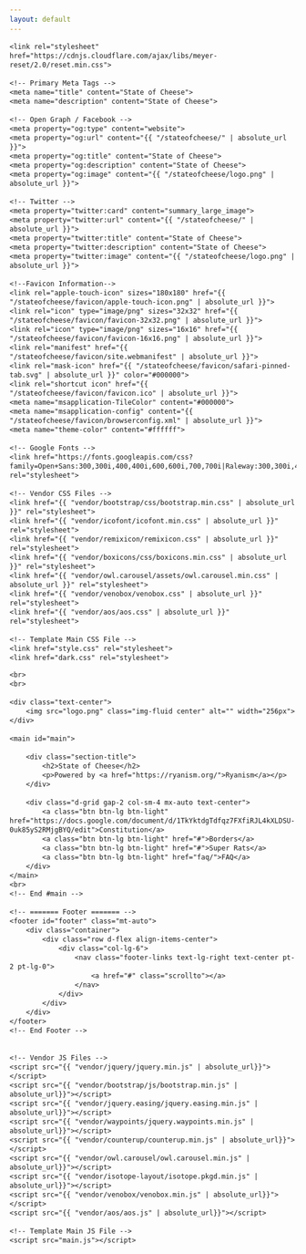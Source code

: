 ```yaml
---
layout: default
---
```


<html lang="en">

<head>
    <meta charset="UTF-8">
    <title>State of Cheese</title>
    <meta content="width=device-width, initial-scale=1.0" name="viewport">

    <link rel="stylesheet" href="https://cdnjs.cloudflare.com/ajax/libs/meyer-reset/2.0/reset.min.css">

    <!-- Primary Meta Tags -->
    <meta name="title" content="State of Cheese">
    <meta name="description" content="State of Cheese">

    <!-- Open Graph / Facebook -->
    <meta property="og:type" content="website">
    <meta property="og:url" content="{{ "/stateofcheese/" | absolute_url }}">
    <meta property="og:title" content="State of Cheese">
    <meta property="og:description" content="State of Cheese">
    <meta property="og:image" content="{{ "/stateofcheese/logo.png" | absolute_url }}">

    <!-- Twitter -->
    <meta property="twitter:card" content="summary_large_image">
    <meta property="twitter:url" content="{{ "/stateofcheese/" | absolute_url }}">
    <meta property="twitter:title" content="State of Cheese">
    <meta property="twitter:description" content="State of Cheese">
    <meta property="twitter:image" content="{{ "/stateofcheese/logo.png" | absolute_url }}">

    <!--Favicon Information-->
    <link rel="apple-touch-icon" sizes="180x180" href="{{ "/stateofcheese/favicon/apple-touch-icon.png" | absolute_url }}">
    <link rel="icon" type="image/png" sizes="32x32" href="{{ "/stateofcheese/favicon/favicon-32x32.png" | absolute_url }}">
    <link rel="icon" type="image/png" sizes="16x16" href="{{ "/stateofcheese/favicon/favicon-16x16.png" | absolute_url }}">
    <link rel="manifest" href="{{ "/stateofcheese/favicon/site.webmanifest" | absolute_url }}">
    <link rel="mask-icon" href="{{ "/stateofcheese/favicon/safari-pinned-tab.svg" | absolute_url }}" color="#000000">
    <link rel="shortcut icon" href="{{ "/stateofcheese/favicon/favicon.ico" | absolute_url }}">
    <meta name="msapplication-TileColor" content="#000000">
    <meta name="msapplication-config" content="{{ "/stateofcheese/favicon/browserconfig.xml" | absolute_url }}">
    <meta name="theme-color" content="#ffffff">

    <!-- Google Fonts -->
    <link href="https://fonts.googleapis.com/css?family=Open+Sans:300,300i,400,400i,600,600i,700,700i|Raleway:300,300i,400,400i,500,500i,600,600i,700,700i|Poppins:300,300i,400,400i,500,500i,600,600i,700,700i" rel="stylesheet">

    <!-- Vendor CSS Files -->
    <link href="{{ "vendor/bootstrap/css/bootstrap.min.css" | absolute_url }}" rel="stylesheet">
    <link href="{{ "vendor/icofont/icofont.min.css" | absolute_url }}" rel="stylesheet">
    <link href="{{ "vendor/remixicon/remixicon.css" | absolute_url }}" rel="stylesheet">
    <link href="{{ "vendor/boxicons/css/boxicons.min.css" | absolute_url }}" rel="stylesheet">
    <link href="{{ "vendor/owl.carousel/assets/owl.carousel.min.css" | absolute_url }}" rel="stylesheet">
    <link href="{{ "vendor/venobox/venobox.css" | absolute_url }}" rel="stylesheet">
    <link href="{{ "vendor/aos/aos.css" | absolute_url }}" rel="stylesheet">

    <!-- Template Main CSS File -->
    <link href="style.css" rel="stylesheet">
    <link href="dark.css" rel="stylesheet">
</head>

<body class="d-flex flex-column min-vh-100">
    <div id="home"></div>
    <!-- Page Preloder -->
    <div id="preloder">
        <div class="loader"></div>
    </div>

    <br>
    <br>

    <div class="text-center">
        <img src="logo.png" class="img-fluid center" alt="" width="256px">
    </div>

    <main id="main">

        <div class="section-title">
            <h2>State of Cheese</h2>
            <p>Powered by <a href="https://ryanism.org/">Ryanism</a></p>
        </div>

        <div class="d-grid gap-2 col-sm-4 mx-auto text-center">
            <a class="btn btn-lg btn-light" href="https://docs.google.com/document/d/1TkYktdgTdfqz7FXfiRJL4kXLDSU-0uk85yS2RMjgBYQ/edit">Constitution</a>
            <a class="btn btn-lg btn-light" href="#">Borders</a>
            <a class="btn btn-lg btn-light" href="#">Super Rats</a>
            <a class="btn btn-lg btn-light" href="faq/">FAQ</a>
        </div>
    </main>
    <br>
    <!-- End #main -->

    <!-- ======= Footer ======= -->
    <footer id="footer" class="mt-auto">
        <div class="container">
            <div class="row d-flex align-items-center">
                <div class="col-lg-6">
                    <nav class="footer-links text-lg-right text-center pt-2 pt-lg-0">
                        <a href="#" class="scrollto"></a>
                    </nav>
                </div>
            </div>
        </div>
    </footer>
    <!-- End Footer -->


    <!-- Vendor JS Files -->
    <script src="{{ "vendor/jquery/jquery.min.js" | absolute_url}}"></script>
    <script src="{{ "vendor/bootstrap/js/bootstrap.min.js" | absolute_url}}"></script>
    <script src="{{ "vendor/jquery.easing/jquery.easing.min.js" | absolute_url}}"></script>
    <script src="{{ "vendor/waypoints/jquery.waypoints.min.js" | absolute_url}}"></script>
    <script src="{{ "vendor/counterup/counterup.min.js" | absolute_url}}"></script>
    <script src="{{ "vendor/owl.carousel/owl.carousel.min.js" | absolute_url}}"></script>
    <script src="{{ "vendor/isotope-layout/isotope.pkgd.min.js" | absolute_url}}"></script>
    <script src="{{ "vendor/venobox/venobox.min.js" | absolute_url}}"></script>
    <script src="{{ "vendor/aos/aos.js" | absolute_url}}"></script>

    <!-- Template Main JS File -->
    <script src="main.js"></script>
</body>

</html>
